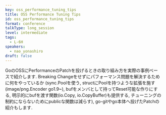 ```yaml
---
key: oss_performance_tuning_tips
title: OSS Performance Tuning Tips
id: oss_performance_tuning_tips
format: conference
talkType: long_session
level: intermediate
tags:
  - L-6H
speakers:
  - nao_yonashiro
draft: false
---
```

GoのOSSにPerformanceのPatchを投げるときの取り組み方を実際の事例ベースで紹介します. Breaking Changeをせずにパフォーマンス問題を解決するために何をやっているか (sync.Poolを使う, structにPoolを持つような拡張を施す(image/png.Encoder go1.9~), bufをメンバとして持ってReset可能な作りにする, 明示的にbufを渡す関数(io.Copy, io.CopyBuffer)も提供する, チューニングの制約にならないためにpublicな関数は減らす), go-gitやgo本体へ投げたPatchの紹介もします.
